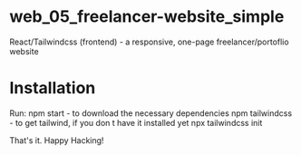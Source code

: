 # web_05_freelancer-website_simple
React/Tailwindcss (frontend) - a responsive, one-page freelancer/portoflio website

# Installation
Run: 
npm start - to download the necessary dependencies
npm tailwindcss - to get tailwind, if you don t have it installed yet
npx tailwindcss init

That's it. Happy Hacking!
